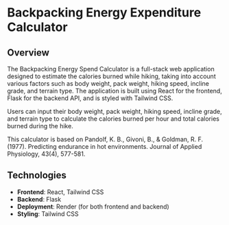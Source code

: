 # Backpacking Energy Expenditure Calculator

## Overview

The Backpacking Energy Spend Calculator is a full-stack web application designed to estimate the calories burned while hiking, taking into account various factors such as body weight, pack weight, hiking speed, incline grade, and terrain type. The application is built using React for the frontend, Flask for the backend API, and is styled with Tailwind CSS.

Users can input their body weight, pack weight, hiking speed, incline grade, and terrain type to calculate the calories burned per hour and total calories burned during the hike.

This calculator is based on Pandolf, K. B., Givoni, B., & Goldman, R. F. (1977). Predicting endurance in hot environments. Journal of Applied Physiology, 43(4), 577-581.

## Technologies

- **Frontend**: React, Tailwind CSS
- **Backend**: Flask
- **Deployment**: Render (for both frontend and backend)
- **Styling**: Tailwind CSS
